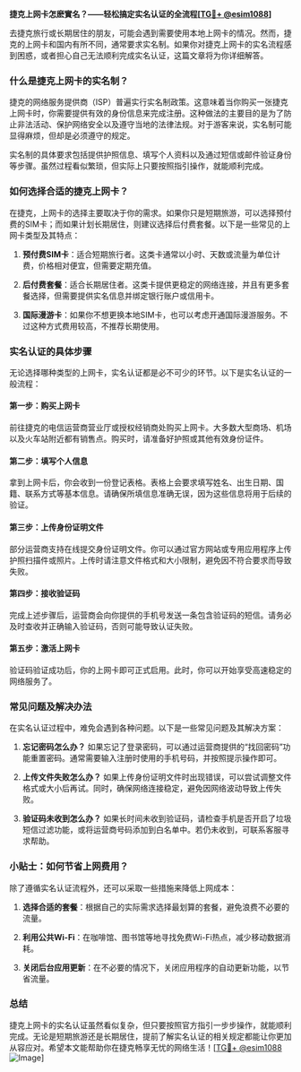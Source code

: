 **捷克上网卡怎麽實名？——轻松搞定实名认证的全流程[[TG💪+ @esim1088](https://t.me/s/esim1088)]**

去捷克旅行或长期居住的朋友，可能会遇到需要使用本地上网卡的情况。然而，捷克的上网卡和国内有所不同，通常要求实名制。如果你对捷克上网卡的实名流程感到困惑，或者担心自己无法顺利完成实名认证，这篇文章将为你详细解答。

### 什么是捷克上网卡的实名制？

捷克的网络服务提供商（ISP）普遍实行实名制政策。这意味着当你购买一张捷克上网卡时，你需要提供有效的身份信息来完成注册。这种做法的主要目的是为了防止非法活动、保护网络安全以及遵守当地的法律法规。对于游客来说，实名制可能显得麻烦，但却是必须遵守的规定。

实名制的具体要求包括提供护照信息、填写个人资料以及通过短信或邮件验证身份等步骤。虽然过程看似繁琐，但实际上只要按照指引操作，就能顺利完成。

### 如何选择合适的捷克上网卡？

在捷克，上网卡的选择主要取决于你的需求。如果你只是短期旅游，可以选择预付费的SIM卡；而如果计划长期居住，则建议选择后付费套餐。以下是一些常见的上网卡类型及其特点：

1. **预付费SIM卡**：适合短期旅行者。这类卡通常以小时、天数或流量为单位计费，价格相对便宜，但需要定期充值。
   
2. **后付费套餐**：适合长期居住者。这类卡提供更稳定的网络连接，并且有更多套餐选择，但需要提供实名信息并绑定银行账户或信用卡。

3. **国际漫游卡**：如果你不想更换本地SIM卡，也可以考虑开通国际漫游服务。不过这种方式费用较高，不推荐长期使用。

### 实名认证的具体步骤

无论选择哪种类型的上网卡，实名认证都是必不可少的环节。以下是实名认证的一般流程：

#### 第一步：购买上网卡
前往捷克的电信运营商营业厅或授权经销商处购买上网卡。大多数大型商场、机场以及火车站附近都有销售点。购买时，请准备好护照或其他有效身份证件。

#### 第二步：填写个人信息
拿到上网卡后，你会收到一份登记表格。表格上会要求填写姓名、出生日期、国籍、联系方式等基本信息。请确保所填信息准确无误，因为这些信息将用于后续的验证。

#### 第三步：上传身份证明文件
部分运营商支持在线提交身份证明文件。你可以通过官方网站或专用应用程序上传护照扫描件或照片。上传时请注意文件格式和大小限制，避免因不符合要求而导致失败。

#### 第四步：接收验证码
完成上述步骤后，运营商会向你提供的手机号发送一条包含验证码的短信。请务必及时查收并正确输入验证码，否则可能导致认证失败。

#### 第五步：激活上网卡
验证码验证成功后，你的上网卡即可正式启用。此时，你可以开始享受高速稳定的网络服务了。

### 常见问题及解决办法

在实名认证过程中，难免会遇到各种问题。以下是一些常见问题及其解决方案：

1. **忘记密码怎么办？**
   如果忘记了登录密码，可以通过运营商提供的“找回密码”功能重置密码。通常需要输入注册时使用的手机号码，并按照提示操作即可。

2. **上传文件失败怎么办？**
   如果上传身份证明文件时出现错误，可以尝试调整文件格式或大小后再试。同时，确保网络连接稳定，避免因网络波动导致上传失败。

3. **验证码未收到怎么办？**
   如果长时间未收到验证码，请检查手机是否开启了垃圾短信过滤功能，或将运营商号码添加到白名单中。若仍未收到，可联系客服寻求帮助。

### 小贴士：如何节省上网费用？

除了遵循实名认证流程外，还可以采取一些措施来降低上网成本：

1. **选择合适的套餐**：根据自己的实际需求选择最划算的套餐，避免浪费不必要的流量。
   
2. **利用公共Wi-Fi**：在咖啡馆、图书馆等地寻找免费Wi-Fi热点，减少移动数据消耗。

3. **关闭后台应用更新**：在不必要的情况下，关闭应用程序的自动更新功能，以节省流量。

### 总结

捷克上网卡的实名认证虽然看似复杂，但只要按照官方指引一步步操作，就能顺利完成。无论是短期旅游还是长期居住，提前了解实名认证的相关规定都能让你更加从容应对。希望本文能帮助你在捷克畅享无忧的网络生活！[[TG💪+ @esim1088](https://t.me/s/esim1088) ![Image](https://i.postimg.cc/4NQfJmqS/Snipaste-2025-05-13-00-14-12.png)]